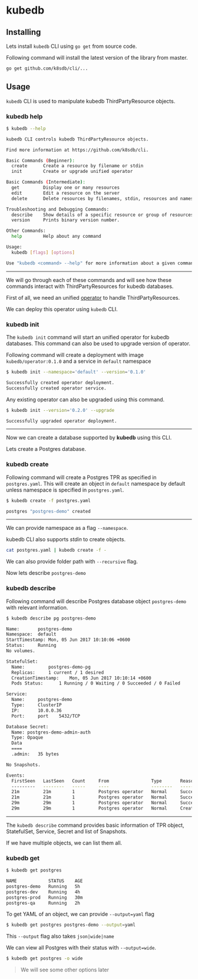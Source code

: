 # kubedb

## Installing

Lets install `kubedb` CLI using `go get` from source code.

Following command will install the latest version of the library from master.

```bash
go get github.com/k8sdb/cli/...
```

## Usage

`kubedb` CLI is used to manipulate kubedb ThirdPartyResource objects.

### kubedb help

```bash
$ kubedb --help

kubedb CLI controls kubedb ThirdPartyResource objects.

Find more information at https://github.com/k8sdb/cli.

Basic Commands (Beginner):
  create      Create a resource by filename or stdin
  init        Create or upgrade unified operator

Basic Commands (Intermediate):
  get         Display one or many resources
  edit        Edit a resource on the server
  delete      Delete resources by filenames, stdin, resources and names, or by resources and label selector

Troubleshooting and Debugging Commands:
  describe    Show details of a specific resource or group of resources
  version     Prints binary version number.

Other Commands:
  help        Help about any command

Usage:
  kubedb [flags] [options]

Use "kubedb <command> --help" for more information about a given command.
```

---

We will go through each of these commands and will see how these commands interact with ThirdPartyResources for kubedb databases.

First of all, we need an unified [operator](https://github.com/k8sdb/operator) to handle ThirdPartyResources.

We can deploy this operator using `kubedb` CLI.

### kubedb init

The `kubedb init` command will start an unified operator for kubedb databases. This command can also be used to upgrade version of operator.

Following command will create a deployment with image `kubedb/operator:0.1.0` and a service in `default` namespace
```bash
$ kubedb init --namespace='default' --version='0.1.0'

Successfully created operator deployment.
Successfully created operator service.
```

Any existing operator can also be upgraded using this command.

```bash
$ kubedb init --version='0.2.0' --upgrade

Successfully upgraded operator deployment.
```

---

Now we can create a database supported by **kubedb** using this CLI.

Lets create a Postgres database.

### kubedb create

Following command will create a Postgres TPR as specified in `postgres.yaml`.
This will create an object in `default` namespace by default unless namespace is specified in `postgres.yaml`.

```bash
$ kubedb create -f postgres.yaml

postgres "postgres-demo" created
```
---

We can provide namespace as a flag `--namespace`.

kubedb CLI also supports _stdin_ to create objects.

```bash
cat postgres.yaml | kubedb create -f -
```

We can also provide folder path with `--recursive` flag.

Now lets describe `postgres-demo`

### kubedb describe

Following command will describe Postgres database object `postgres-demo` with relevant information.

```bash
$ kubedb describe pg postgres-demo

Name:		postgres-demo
Namespace:	default
StartTimestamp:	Mon, 05 Jun 2017 10:10:06 +0600
Status:		Running
No volumes.

StatefulSet:
  Name:			postgres-demo-pg
  Replicas:		1 current / 1 desired
  CreationTimestamp:	Mon, 05 Jun 2017 10:10:14 +0600
  Pods Status:		1 Running / 0 Waiting / 0 Succeeded / 0 Failed

Service:
  Name:		postgres-demo
  Type:		ClusterIP
  IP:		10.0.0.36
  Port:		port	5432/TCP

Database Secret:
  Name:	postgres-demo-admin-auth
  Type:	Opaque
  Data
  ====
  .admin:	35 bytes

No Snapshots.

Events:
  FirstSeen   LastSeen   Count     From                Type       Reason               Message
  ---------   --------   -----     ----                --------   ------               -------
  21m         21m        1         Postgres operator   Normal     SuccessfulCreate     Successfully created StatefulSet
  21m         21m        1         Postgres operator   Normal     SuccessfulCreate     Successfully created Postgres
  29m         29m        1         Postgres operator   Normal     SuccessfulValidate   Successfully validate Postgres
  29m         29m        1         Postgres operator   Normal     Creating             Creating Kubernetes objects 37s         37s        1         Postgres operator   Normal     Creating             Creating Kubernetes object
```
---

The `kubedb describe` command provides basic information of TPR object, StatefulSet, Service, Secret and list of Snapshots.

If we have multiple objects, we can list them all.

### kubedb get

```bash
$ kubedb get postgres

NAME            STATUS    AGE
postgres-demo   Running   5h
postgres-dev    Running   4h
postgres-prod   Running   30m
postgres-qa     Running   2h
```

To get YAML of an object, we can provide `--output=yaml` flag

```bash
$ kubedb get postgres postgres-demo --output=yaml
```

This `--output` flag also takes `json|wide|name`

We can view all Postgres with their status with `--output=wide`.

```bash
$ kubedb get postgres -o wide
```

> We will see some other options later
